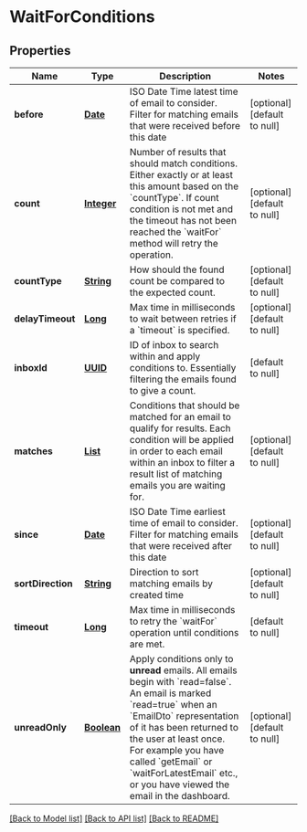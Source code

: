 # WaitForConditions
## Properties

Name | Type | Description | Notes
------------ | ------------- | ------------- | -------------
**before** | [**Date**](DateTime) | ISO Date Time latest time of email to consider. Filter for matching emails that were received before this date | [optional] [default to null]
**count** | [**Integer**](integer) | Number of results that should match conditions. Either exactly or at least this amount based on the &#x60;countType&#x60;. If count condition is not met and the timeout has not been reached the &#x60;waitFor&#x60; method will retry the operation. | [optional] [default to null]
**countType** | [**String**](string) | How should the found count be compared to the expected count. | [optional] [default to null]
**delayTimeout** | [**Long**](long) | Max time in milliseconds to wait between retries if a &#x60;timeout&#x60; is specified. | [optional] [default to null]
**inboxId** | [**UUID**](UUID) | ID of inbox to search within and apply conditions to. Essentially filtering the emails found to give a count. | [default to null]
**matches** | [**List**](MatchOption) | Conditions that should be matched for an email to qualify for results. Each condition will be applied in order to each email within an inbox to filter a result list of matching emails you are waiting for. | [optional] [default to null]
**since** | [**Date**](DateTime) | ISO Date Time earliest time of email to consider. Filter for matching emails that were received after this date | [optional] [default to null]
**sortDirection** | [**String**](string) | Direction to sort matching emails by created time | [optional] [default to null]
**timeout** | [**Long**](long) | Max time in milliseconds to retry the &#x60;waitFor&#x60; operation until conditions are met. | [default to null]
**unreadOnly** | [**Boolean**](boolean) | Apply conditions only to **unread** emails. All emails begin with &#x60;read&#x3D;false&#x60;. An email is marked &#x60;read&#x3D;true&#x60; when an &#x60;EmailDto&#x60; representation of it has been returned to the user at least once. For example you have called &#x60;getEmail&#x60; or &#x60;waitForLatestEmail&#x60; etc., or you have viewed the email in the dashboard. | [optional] [default to null]

[[Back to Model list]](../README#documentation-for-models) [[Back to API list]](../README#documentation-for-api-endpoints) [[Back to README]](../README)

